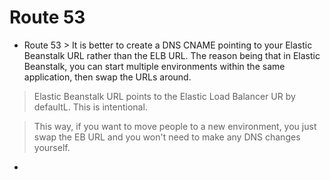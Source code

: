 # Route 53

- Route 53 > It is better to create a DNS CNAME pointing to your Elastic Beanstalk URL rather than the ELB URL. The reason being that in Elastic Beanstalk, you can start multiple environments within the same application, then swap the URLs around.

> Elastic Beanstalk URL points to the Elastic Load Balancer UR by defaultL. This is intentional.

> This way, if you want to move people to a new environment, you just swap the EB URL and you won't need to make any DNS changes yourself.


- 

